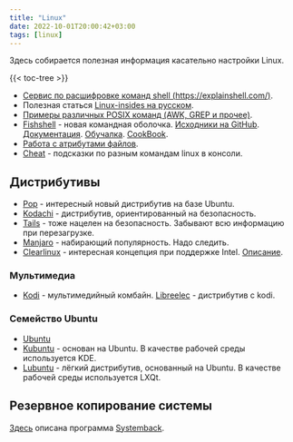 ```yaml
---
title: "Linux"
date: 2022-10-01T20:00:42+03:00
tags: [linux]
---
```


Здесь собирается полезная информация касательно настройки Linux.

{{< toc-tree >}}

* [Сервис по расшифровке команд shell (https://explainshell.com/)](https://explainshell.com).
* Полезная статься [Linux-insides на русском](https://proninyaroslav.gitbooks.io/linux-insides-ru/content/).
* [Примеры различных POSIX команд (AWK, GREP и прочее)](https://github.com/learnbyexample/Command-line-text-processing).
* [Fishshell](https://fishshell.com/) - новая командная оболочка. [Исходники на GitHub](https://github.com/fish-shell/fish-shell). [Документация](https://fishshell.com/docs/current/index.html). [Обучалка](https://fishshell.com/docs/current/tutorial.html). [CookBook](https://github.com/jorgebucaran/fish-shell-cookbook).
* [Работа с атрибутами файлов](https://wiki.enchtex.info/doc/linux_file_attributes).
* [Cheat](https://snapcraft.io/cheat) - подсказки по разным командам linux в консоли.

## Дистрибутивы

* [Pop](https://system76.com/pop) - интересный новый дистрибутив на базе Ubuntu.
* [Kodachi](https://www.digi77.com/linux-kodachi/) - дистрибутив, ориентированный на безопасность.
* [Tails](https://tails.boum.org/) - тоже нацелен на безопасность. Забывают всю информацию при перезагрузке.
* [Manjaro](https://manjaro.org/) - набирающий популярность. Надо следить.
* [Clearlinux](https://clearlinux.org/) - интересная концепция при поддержке Intel. [Описание](https://pingvinus.ru/distribution/clear-linux).

### Мультимедиа

* [Kodi](https://kodi.tv/) - мультимедийный комбайн. [Libreelec](https://libreelec.wiki/releases) - дистрибутив с kodi.

### Семейство Ubuntu

* [Ubuntu](https://www.ubuntu.com)
* [Kubuntu](https://kubuntu.org/) - основан на Ubuntu. В качестве рабочей среды используется KDE.
* [Lubuntu](https://lubuntu.me) - лёгкий дистрибутив, основанный на Ubuntu. В качестве рабочей среды используется LXQt.

## Резервное копирование системы

[Здесь](http://compizomania.blogspot.com/2014/07/systemback-linux.html) описана программа [Systemback](https://launchpad.net/~nemh/+archive/ubuntu/systemback).
